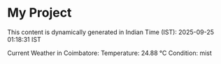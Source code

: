# My Project

This content is dynamically generated in Indian Time (IST): 2025-09-25 01:18:31 IST


Current Weather in Coimbatore:
Temperature: 24.88 °C
Condition: mist
